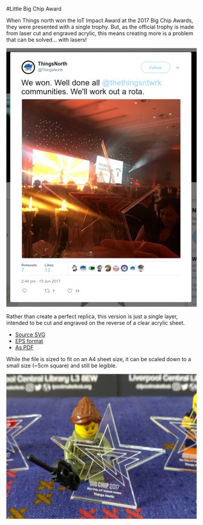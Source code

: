 #Little Big Chip Award

When Things north won the IoT Impact Award at the 2017 Big Chip Awards, 
they were presented with a single trophy. But, as the official trophy is 
made from laser cut and engraved acrylic, this means creating more is 
a problem that can be solved… with lasers!

![](images/blurry_tweet.png)

Rather than create a perfect replica, this version is just a single 
layer, intended to be cut and engraved on the reverse of a clear 
acrylic sheet. 

 * [Source SVG](mini_award.svg)
 * [EPS format](mini_award.eps)
 * [As PDF](mini_award.pdf)

While the file is sized to fit on an A4 sheet size, it can be scaled 
down to a small size (~5cm square) and still be legible.

![](images/micro_award.jpg)
